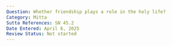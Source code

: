 ```yaml
---
Question: Whether friendship plays a role in the holy life?
Category: Mitta
Sutta References: SN 45.2
Date Entered: April 6, 2025
Review Status: Not started
---
```

